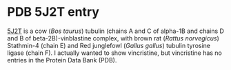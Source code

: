 # PDB 5J2T entry
[5J2T](http://www.rcsb.org/structure/5J2T) is a cow (*Bos taurus*) tubulin (chains A and C of alpha-1B and chains D and B of beta-2B)-vinblastine complex, with brown rat (*Rattus norvegicus*) Stathmin-4 (chain E) and Red junglefowl (*Gallus gallus*) tubulin tyrosine ligase (chain F). I actually wanted to show vincristine, but vincristine has no entries in the Protein Data Bank (PDB). 
